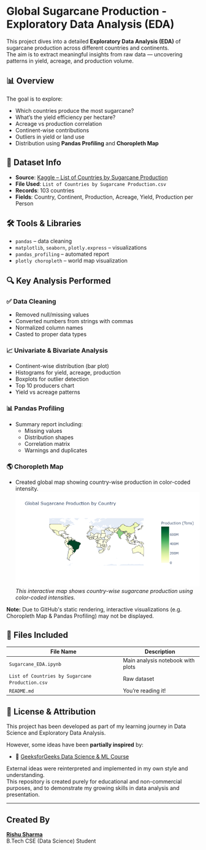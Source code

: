 # Global Sugarcane Production - Exploratory Data Analysis (EDA)

This project dives into a detailed **Exploratory Data Analysis (EDA)** of sugarcane production across different countries and continents.  
The aim is to extract meaningful insights from raw data — uncovering patterns in yield, acreage, and production volume.

## 📊 Overview

The goal is to explore:
- Which countries produce the most sugarcane?
- What’s the yield efficiency per hectare?
- Acreage vs production correlation
- Continent-wise contributions
- Outliers in yield or land use
- Distribution using **Pandas Profiling** and **Choropleth Map**

## 📁 Dataset Info

- **Source**: [Kaggle – List of Countries by Sugarcane Production](https://www.kaggle.com/)
- **File Used**: `List of Countries by Sugarcane Production.csv`
- **Records**: 103 countries
- **Fields**: Country, Continent, Production, Acreage, Yield, Production per Person

## 🛠️ Tools & Libraries

- `pandas` – data cleaning  
- `matplotlib`, `seaborn`, `plotly.express` – visualizations  
- `pandas_profiling` – automated report  
- `plotly choropleth` – world map visualization

## 🔍 Key Analysis Performed

### ✅ Data Cleaning
- Removed null/missing values
- Converted numbers from strings with commas
- Normalized column names
- Casted to proper data types

### 📈 Univariate & Bivariate Analysis
- Continent-wise distribution (bar plot)
- Histograms for yield, acreage, production
- Boxplots for outlier detection
- Top 10 producers chart
- Yield vs acreage patterns

### 📊 Pandas Profiling
- Summary report including:
  - Missing values
  - Distribution shapes
  - Correlation matrix
  - Warnings and duplicates
    
### 🌎 Choropleth Map
- Created global map showing country-wise production in color-coded intensity.
![Choropleth Map Preview](./Choropleth_Map_Global_Sugarcane_Production.png)
_This interactive map shows country-wise sugarcane production using color-coded intensities._

**Note:** Due to GitHub's static rendering, interactive visualizations (e.g. Choropleth Map & Pandas Profiling) may not be displayed.  


## 📁 Files Included

| File Name                                | Description                              |
|-----------------------------------------|------------------------------------------|
| `Sugarcane_EDA.ipynb`                   | Main analysis notebook with plots        |
| `List of Countries by Sugarcane Production.csv` | Raw dataset                     |
| `README.md`                             | You’re reading it!                       |

## 📎 License & Attribution

This project has been developed as part of my learning journey in Data Science and Exploratory Data Analysis.

However, some ideas have been **partially inspired** by:
- 📘 [GeeksforGeeks Data Science & ML Course](https://www.geeksforgeeks.org/)

External ideas were reinterpreted and implemented in my own style and understanding.  
This repository is created purely for educational and non-commercial purposes, and to demonstrate my growing skills in data analysis and presentation.


---

## Created By

[**Rishu Sharma**](https://github.com/RishuSharma18)  
B.Tech CSE (Data Science) Student
